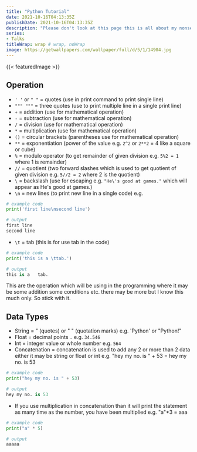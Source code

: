 ```yaml
---
title: "Python Tutorial"
date: 2021-10-16T04:13:35Z
publishDate: 2021-10-16T04:13:35Z
description: "Please don't look at this page this is all about my nonsense things which I will be doing to impress everyone"
series:
- Talks
titleWrap: wrap # wrap, noWrap
image: https://getwallpapers.com/wallpaper/full/d/5/1/14904.jpg
---
```

{{< featuredImage >}}

## Operation
- `' '` or `" "` = quotes (use in print command to print single line)
- `""" """` = three quotes (use to print multiple line in a single print line)
- `+` = addition (use for mathematical operation)
- `-` = subtraction (use for mathematical operation)
- `/` = division (use for mathematical operation)
- `*` = multiplication (use for mathematical operation)
- `()` = circular brackets (parentheses use for mathematical operation)
- `**` = exponentiation (power of the value e.g. `2^2` or `2**2` = 4 like a square or cube)
- `%` = modulo operator (to get remainder of given division e.g. `5%2 = 1` where 1 is remainder)
- `//` = quotient (two forward slashes which is used to get quotient of given division e.g. `5//2 = 2` where 2 is the quotient)
- `\` = backslash (use for escaping e.g. `"He\'s good at games."` which will appear as He's good at games.)
- `\n` = new lines (to print new line in a single code) e.g.

```python
# example code
print('first line\nsecond line')

# output
first line
second line
```

- `\t` = tab (this is for use tab in the code)

```python
# example code
print('this is a \ttab.')

# output
this is a	tab.
```

This are the operation which will be using in the programming where it may be some addition some conditions etc. there may be more but I know this much only. So stick with it.

## Data Types

- String = " (quotes) or " " (quotation marks) e.g. 'Python' or "Python!"
- Float = decimal points `.` e.g. `34.546`
- Int = integer value or whole number e.g. `564`
- Concatenation = concatenation is used to add any 2 or more than 2 data either it may be string or float or int e.g. "hey my no. is " + 53 = hey my no. is 53

```python
# example code
print("hey my no. is " + 53)

# output
hey my no. is 53
```

- If you use multiplication in concatenation than it will print the statement as many time as the number, you have been multiplied e.g. "a"*3 = aaa

```python 
# example code
print("a" * 5)

# output
aaaaa
```

